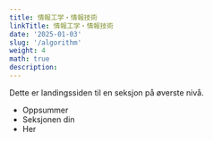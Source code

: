 ```yaml
---
title: 情報工学・情報技術
linkTitle: 情報工学・情報技術
date: '2025-01-03'
slug: '/algorithm'
weight: 4
math: true
description: 
---
```


Dette er landingssiden til en seksjon på øverste nivå.

* Oppsummer
* Seksjonen din
* Her
